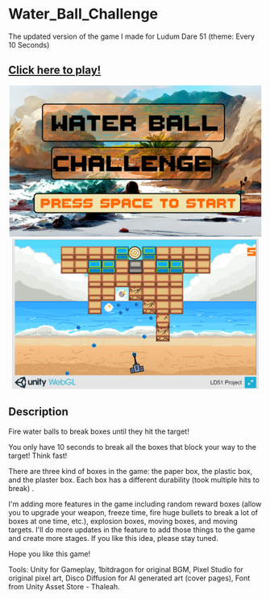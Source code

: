# Water_Ball_Challenge
The updated version of the game I made for Ludum Dare 51 (theme: Every 10 Seconds)

## [Click here to play!](https://thanks4allthefish.itch.io/water-ball-challenge)
<div align=center>
<img src="https://github.com/Allthefish42/Water_Ball_Challenge/blob/main/IMG/Open_Background.png" wideth="50" height="300" alt= "Open_Background">
<img src="https://github.com/Allthefish42/Water_Ball_Challenge/blob/main/IMG/Capture6.PNG" wideth="50" height="300" alt= "Open_Background">
</div>

## Description

Fire water balls to break boxes until they hit the target!

You only have 10 seconds to break all the boxes that block your way to the target!
Think fast!

There are three kind of boxes in the game: the paper box, the plastic box, and the plaster box. 
Each box has a different durability (took multiple hits to break) . 

I'm adding more features in the game including random reward boxes (allow you to upgrade your weapon, freeze time, fire huge bullets to break a lot of boxes at one time, etc.), explosion boxes, moving boxes, and moving targets.  I'll do more updates in the feature to add those things to the game and create more stages. If you like this idea, please stay tuned.

Hope you like this game!

Tools: Unity for Gameplay, 1bitdragon for original BGM, Pixel Studio for original pixel art, Disco Diffusion for AI generated art (cover pages), Font from Unity Asset Store -  Thaleah.
